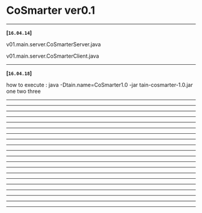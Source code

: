 # CoSmarter ver0.1
----------------------------------------------------------------------------------------------
**[`16.04.14`]**

v01.main.server.CoSmarterServer.java

v01.main.server.CoSmarterClient.java


----------------------------------------------------------------------------------------------
**[`16.04.18`]**


how to execute : java -Dtain.name=CoSmarter1.0 -jar tain-cosmarter-1.0.jar one two three



----------------------------------------------------------------------------------------------
----------------------------------------------------------------------------------------------
----------------------------------------------------------------------------------------------
----------------------------------------------------------------------------------------------
----------------------------------------------------------------------------------------------
----------------------------------------------------------------------------------------------
----------------------------------------------------------------------------------------------
----------------------------------------------------------------------------------------------
----------------------------------------------------------------------------------------------
----------------------------------------------------------------------------------------------
----------------------------------------------------------------------------------------------
----------------------------------------------------------------------------------------------
----------------------------------------------------------------------------------------------
----------------------------------------------------------------------------------------------
----------------------------------------------------------------------------------------------
----------------------------------------------------------------------------------------------
----------------------------------------------------------------------------------------------
----------------------------------------------------------------------------------------------
----------------------------------------------------------------------------------------------
----------------------------------------------------------------------------------------------
